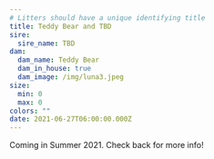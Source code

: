 ```yaml
---
# Litters should have a unique identifying title
title: Teddy Bear and TBD
sire:
  sire_name: TBD
dam:
  dam_name: Teddy Bear
  dam_in_house: true
  dam_image: /img/luna3.jpeg
size:
  min: 0
  max: 0
colors: ""
date: 2021-06-27T06:00:00.000Z
---
```

Coming in Summer 2021. Check back for more info!